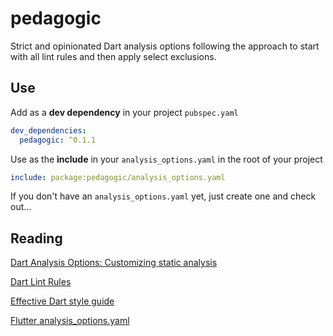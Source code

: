 # pedagogic

Strict and opinionated Dart analysis options following the approach to start with all lint rules and then apply select exclusions.

## Use

Add as a **dev dependency** in your project `pubspec.yaml`

```yaml
dev_dependencies:
  pedagogic: ^0.1.1
```

Use as the **include** in your `analysis_options.yaml` in the root of your project
```yaml
include: package:pedagogic/analysis_options.yaml
```

If you don't have an `analysis_options.yaml` yet, just create one and check out...

## Reading

[Dart Analysis Options: Customizing static analysis](https://dart.dev/guides/language/analysis-options)

[Dart Lint Rules](https://dart-lang.github.io/linter/lints/)

[Effective Dart style guide](https://dart.dev/guides/language/effective-dart/style)

[Flutter analysis_options.yaml](https://github.com/flutter/flutter/blob/master/analysis_options.yaml)
